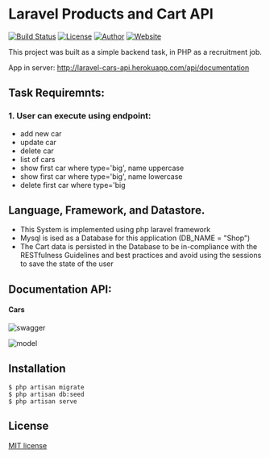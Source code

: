 # Laravel Products and Cart API

<p align="left">
<a href="https://travis-ci.org/laravel/framework"><img src="https://travis-ci.org/laravel/framework.svg" alt="Build Status"></a>
<a href="https://packagist.org/packages/laravel/framework"><img src="https://img.shields.io/packagist/l/laravel/framework" alt="License"></a>
<a href="https:github.com/bemiras"><img src="https://img.shields.io/badge/author-Bemiras-blue" alt="Author"></a>
<a href="http://laravel-cars-api.herokuapp.com/api/documentation"><img src="https://img.shields.io/badge/website-CHECK-green" alt="Website" ></a>

</p>


This project was built as a simple backend task, in PHP as a recruitment job.

App in server:
http://laravel-cars-api.herokuapp.com/api/documentation

## Task Requiremnts:
### 1. User can execute using endpoint:
- add new car
- update car
- delete car
- list of cars
- show first car where type='big', name uppercase
- show first car where type='big', name lowercase
- delete first car where type='big

## Language, Framework, and Datastore.
- This System is implemented using php laravel framework
- Mysql is ised as a Database for this application (DB_NAME = "Shop")
- The Cart data is persisted in the Database to be in-compliance with the RESTfulness Guidelines and best practices and avoid using the sessions to save the state of the user


## Documentation API:

#### Cars
![swagger](https://user-images.githubusercontent.com/55050773/155113628-d5a7b7d0-2034-4b5b-8f90-a8180ac9c1a6.jpg)

![model](https://user-images.githubusercontent.com/55050773/155113752-e1571a99-59fb-48b5-b08b-073dc5898290.jpg)


## Installation
````
$ php artisan migrate
$ php artisan db:seed
$ php artisan serve
````

## License
[MIT license](https://opensource.org/licenses/MIT)

